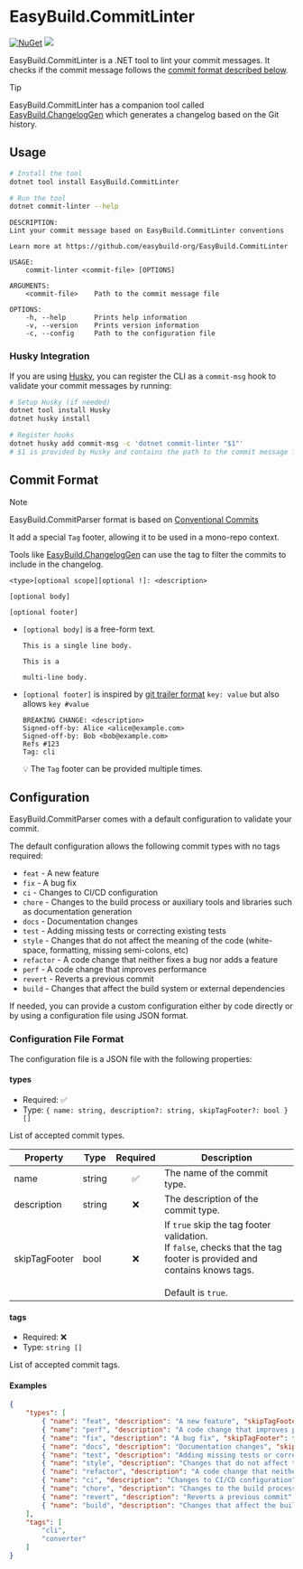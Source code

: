 # EasyBuild.CommitLinter


[![NuGet](https://img.shields.io/nuget/v/EasyBuild.CommitLinter.svg)](https://www.nuget.org/packages/EasyBuild.CommitLinter)
[![](https://img.shields.io/badge/Sponsors-EA4AAA)](https://mangelmaxime.github.io/sponsors/)

EasyBuild.CommitLinter is a .NET tool to lint your commit messages. It checks if the commit message follows the [commit format described below](#commit-format).

> [!TIP]
> EasyBuild.CommitLinter has a companion tool called [EasyBuild.ChangelogGen](https://github.com/easybuild-org/EasyBuild.ChangelogGen) which generates a changelog based on the Git history.

## Usage

```bash
# Install the tool
dotnet tool install EasyBuild.CommitLinter

# Run the tool
dotnet commit-linter --help
```

```text
DESCRIPTION:
Lint your commit message based on EasyBuild.CommitLinter conventions

Learn more at https://github.com/easybuild-org/EasyBuild.CommitLinter

USAGE:
    commit-linter <commit-file> [OPTIONS]

ARGUMENTS:
    <commit-file>    Path to the commit message file

OPTIONS:
    -h, --help       Prints help information
    -v, --version    Prints version information
    -c, --config     Path to the configuration file
```

### Husky Integration

If you are using [Husky](https://alirezanet.github.io/Husky.Net/), you can register the CLI as a `commit-msg` hook to validate your commit messages by running:

```bash
# Setup Husky (if needed)
dotnet tool install Husky  
dotnet husky install

# Register hooks
dotnet husky add commit-msg -c 'dotnet commit-linter "$1"'
# $1 is provided by Husky and contains the path to the commit message file
```

## Commit Format

> [!NOTE]
> EasyBuild.CommitParser format is based on [Conventional Commits](https://www.conventionalcommits.org/en/v1.0.0/)
>
> It add a special `Tag` footer, allowing it to be used in a mono-repo context.
>
> Tools like [EasyBuild.ChangelogGen](https://github.com/easybuild-org/EasyBuild.ChangelogGen) can use the tag to filter the commits to include in the changelog.

```text
<type>[optional scope][optional !]: <description>

[optional body]

[optional footer]
```

- `[optional body]` is a free-form text.

    ```text
    This is a single line body.
    ```

    ```text
    This is a

    multi-line body.
    ```

- `[optional footer]` is inspired by [git trailer format](https://git-scm.com/docs/git-interpret-trailers) `key: value` but also allows `key #value`

    ```text
    BREAKING CHANGE: <description>
    Signed-off-by: Alice <alice@example.com>
    Signed-off-by: Bob <bob@example.com>
    Refs #123
    Tag: cli
    ```

    💡 The `Tag` footer can be provided multiple times.

## Configuration

EasyBuild.CommitParser comes with a default configuration to validate your commit.

The default configuration allows the following commit types with no tags required:

- `feat` - A new feature
- `fix` - A bug fix
- `ci` - Changes to CI/CD configuration
- `chore` - Changes to the build process or auxiliary tools and libraries such as documentation generation
- `docs` - Documentation changes
- `test` - Adding missing tests or correcting existing tests
- `style` - Changes that do not affect the meaning of the code (white-space, formatting, missing semi-colons, etc)
- `refactor` - A code change that neither fixes a bug nor adds a feature
- `perf` - A code change that improves performance
- `revert` - Reverts a previous commit
- `build` - Changes that affect the build system or external dependencies


If needed, you can provide a custom configuration either by code directly or by using a configuration file using JSON format.

### Configuration File Format

The configuration file is a JSON file with the following properties:

#### types

- Required: ✅
- Type: `{ name: string, description?: string, skipTagFooter?: bool } []`

List of accepted commit types.

| Property      | Type   | Required | Description                           |
| --------------| ------ | :------: | ------------------------------------- |
| name          | string |    ✅    | The name of the commit type.          |
| description   | string |    ❌    | The description of the commit type.   |
| skipTagFooter | bool   |    ❌    | If `true` skip the tag footer validation. <br> If `false`, checks that the tag footer is provided and contains knows tags. <br><br>Default is `true`. |

#### tags

- Required: ❌
- Type: `string []`

List of accepted commit tags.

#### Examples

```json
{
    "types": [
        { "name": "feat", "description": "A new feature", "skipTagFooter": false },
        { "name": "perf", "description": "A code change that improves performance", "skipTagFooter": false },
        { "name": "fix", "description": "A bug fix", "skipTagFooter": false },
        { "name": "docs", "description": "Documentation changes", "skipTagFooter": false },
        { "name": "test", "description": "Adding missing tests or correcting existing tests", "skipTagFooter": false },
        { "name": "style", "description": "Changes that do not affect the meaning of the code (white-space, formatting, missing semi-colons, etc)", "skipTagFooter": false },
        { "name": "refactor", "description": "A code change that neither fixes a bug nor adds a feature", "skipTagFooter": false },
        { "name": "ci", "description": "Changes to CI/CD configuration" },
        { "name": "chore", "description": "Changes to the build process or auxiliary tools and libraries such as documentation generation" },
        { "name": "revert", "description": "Reverts a previous commit" },
        { "name": "build", "description": "Changes that affect the build system or external dependencies" }
    ],
    "tags": [
        "cli",
        "converter"
    ]
}
```
